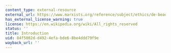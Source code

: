 ```yaml
---
content_type: external-resource
external_url: https://www.marxists.org/reference/subject/ethics/de-beauvoir/2nd-sex/introduction.htm
has_external_license_warning: true
license: https://en.wikipedia.org/wiki/All_rights_reserved
status: ''
title: Introduction
uid: 84f5002d-d492-4efa-bde6-8be4ddd79f9e
wayback_url: ''
---
```

